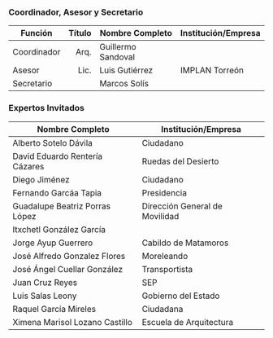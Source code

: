 
### Coordinador, Asesor y Secretario

Función     | Título | Nombre Completo                | Institución/Empresa
------------|-------:|--------------------------------|---------------------
Coordinador | Arq.   | Guillermo Sandoval             |
Asesor      | Lic.   | Luis Gutiérrez                 | IMPLAN Torreón
Secretario  |        | Marcos Solís                   | 

### Expertos Invitados

Nombre Completo                  | Institución/Empresa              
---------------------------------|----------------------------------
Alberto Sotelo Dávila			 | Ciudadano				
David Eduardo Rentería Cázares   | Ruedas del Desierto
Diego Jiménez                    | Ciudadano
Fernando Garcáa Tapia            | Presidencia
Guadalupe Beatriz Porras López   | Dirección General de Movilidad
Itxchetl González García         | 
Jorge Ayup Guerrero              | Cabildo de Matamoros
José Alfredo Gonzalez Flores     | Moreleando
José Ángel Cuellar González      | Transportista
Juan Cruz Reyes                  | SEP
Luis Salas Leony                 | Gobierno del Estado
Raquel García Mireles            | Ciudadana
Ximena Marisol Lozano Castillo   | Escuela de Arquitectura
